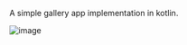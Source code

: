 A simple gallery app implementation in kotlin.


![image](https://drive.google.com/uc?export=view&id=1S_IO-1AcXrsvB-CrnCzMWMjdCBTJ4Taz)
